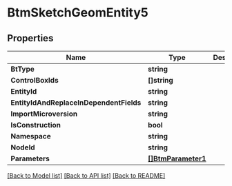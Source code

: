 # BtmSketchGeomEntity5

## Properties

Name | Type | Description | Notes
------------ | ------------- | ------------- | -------------
**BtType** | **string** |  | [optional] 
**ControlBoxIds** | **[]string** |  | [optional] 
**EntityId** | **string** |  | [optional] 
**EntityIdAndReplaceInDependentFields** | **string** |  | [optional] 
**ImportMicroversion** | **string** |  | [optional] 
**IsConstruction** | **bool** |  | [optional] 
**Namespace** | **string** |  | [optional] 
**NodeId** | **string** |  | [optional] 
**Parameters** | [**[]BtmParameter1**](BTMParameter-1.md) |  | [optional] 

[[Back to Model list]](../README.md#documentation-for-models) [[Back to API list]](../README.md#documentation-for-api-endpoints) [[Back to README]](../README.md)


